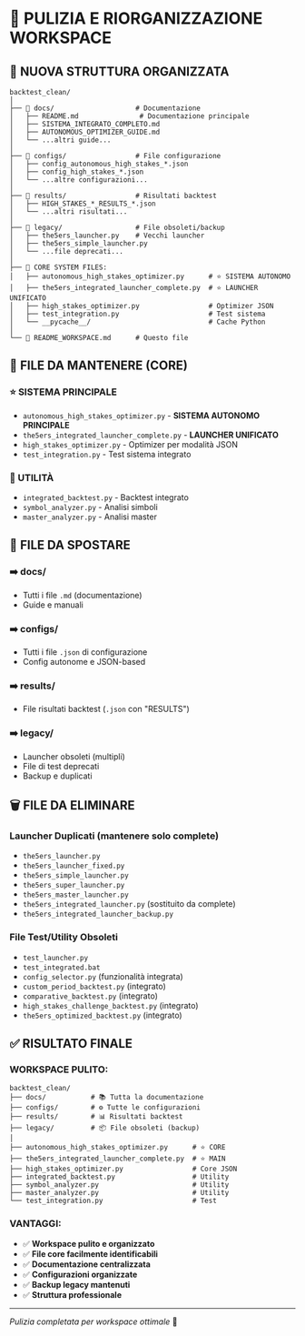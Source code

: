 # 🧹 PULIZIA E RIORGANIZZAZIONE WORKSPACE

## 📁 NUOVA STRUTTURA ORGANIZZATA

```
backtest_clean/
│
├── 📁 docs/                    # Documentazione
│   ├── README.md               # Documentazione principale
│   ├── SISTEMA_INTEGRATO_COMPLETO.md
│   ├── AUTONOMOUS_OPTIMIZER_GUIDE.md
│   └── ...altri guide...
│
├── 📁 configs/                 # File configurazione
│   ├── config_autonomous_high_stakes_*.json
│   ├── config_high_stakes_*.json
│   └── ...altre configurazioni...
│
├── 📁 results/                 # Risultati backtest
│   ├── HIGH_STAKES_*_RESULTS_*.json
│   └── ...altri risultati...
│
├── 📁 legacy/                  # File obsoleti/backup
│   ├── the5ers_launcher.py    # Vecchi launcher
│   ├── the5ers_simple_launcher.py
│   └── ...file deprecati...
│
├── 🎯 CORE SYSTEM FILES:
│   ├── autonomous_high_stakes_optimizer.py      # ⭐ SISTEMA AUTONOMO
│   ├── the5ers_integrated_launcher_complete.py  # ⭐ LAUNCHER UNIFICATO
│   ├── high_stakes_optimizer.py                 # Optimizer JSON
│   ├── test_integration.py                      # Test sistema
│   └── __pycache__/                             # Cache Python
│
└── 📄 README_WORKSPACE.md      # Questo file
```

## 🎯 FILE DA MANTENERE (CORE)

### ⭐ SISTEMA PRINCIPALE
- `autonomous_high_stakes_optimizer.py` - **SISTEMA AUTONOMO PRINCIPALE**
- `the5ers_integrated_launcher_complete.py` - **LAUNCHER UNIFICATO**
- `high_stakes_optimizer.py` - Optimizer per modalità JSON
- `test_integration.py` - Test sistema integrato

### 🔧 UTILITÀ
- `integrated_backtest.py` - Backtest integrato
- `symbol_analyzer.py` - Analisi simboli
- `master_analyzer.py` - Analisi master

## 📁 FILE DA SPOSTARE

### ➡️ docs/
- Tutti i file `.md` (documentazione)
- Guide e manuali

### ➡️ configs/
- Tutti i file `.json` di configurazione
- Config autonome e JSON-based

### ➡️ results/
- File risultati backtest (`.json` con "RESULTS")

### ➡️ legacy/
- Launcher obsoleti (multipli)
- File di test deprecati
- Backup e duplicati

## 🗑️ FILE DA ELIMINARE

### Launcher Duplicati (mantenere solo complete)
- `the5ers_launcher.py`
- `the5ers_launcher_fixed.py`  
- `the5ers_simple_launcher.py`
- `the5ers_super_launcher.py`
- `the5ers_master_launcher.py`
- `the5ers_integrated_launcher.py` (sostituito da complete)
- `the5ers_integrated_launcher_backup.py`

### File Test/Utility Obsoleti
- `test_launcher.py`
- `test_integrated.bat`
- `config_selector.py` (funzionalità integrata)
- `custom_period_backtest.py` (integrato)
- `comparative_backtest.py` (integrato)
- `high_stakes_challenge_backtest.py` (integrato)
- `the5ers_optimized_backtest.py` (integrato)

## ✅ RISULTATO FINALE

### WORKSPACE PULITO:
```
backtest_clean/
├── docs/           # 📚 Tutta la documentazione
├── configs/        # ⚙️ Tutte le configurazioni  
├── results/        # 📊 Risultati backtest
├── legacy/         # 📦 File obsoleti (backup)
│
├── autonomous_high_stakes_optimizer.py      # ⭐ CORE
├── the5ers_integrated_launcher_complete.py  # ⭐ MAIN
├── high_stakes_optimizer.py                 # Core JSON
├── integrated_backtest.py                   # Utility
├── symbol_analyzer.py                       # Utility
├── master_analyzer.py                       # Utility
└── test_integration.py                      # Test
```

### VANTAGGI:
- ✅ **Workspace pulito e organizzato**
- ✅ **File core facilmente identificabili**
- ✅ **Documentazione centralizzata**
- ✅ **Configurazioni organizzate**
- ✅ **Backup legacy mantenuti**
- ✅ **Struttura professionale**

---
*Pulizia completata per workspace ottimale* 🎯
